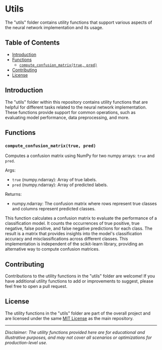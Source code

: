 # Utils

The "utils" folder contains utility functions that support various aspects of the neural network implementation and its usage.

## Table of Contents

- [Introduction](#introduction)
- [Functions](#functions)
  - [`compute_confusion_matrix(true, pred)`](#compute_confusion_matrix)
- [Contributing](#contributing)
- [License](#license)

## Introduction

The "utils" folder within this repository contains utility functions that are helpful for different tasks related to the neural network implementation. These functions provide support for common operations, such as evaluating model performance, data preprocessing, and more.

## Functions

### `compute_confusion_matrix(true, pred)`

Computes a confusion matrix using NumPy for two numpy arrays: `true` and `pred`.

Args:
- `true` (numpy.ndarray): Array of true labels.
- `pred` (numpy.ndarray): Array of predicted labels.

Returns:
- numpy.ndarray: The confusion matrix where rows represent true classes and columns represent predicted classes.

This function calculates a confusion matrix to evaluate the performance of a classification model. It counts the occurrences of true positive, true negative, false positive, and false negative predictions for each class. The result is a matrix that provides insights into the model's classification accuracy and misclassifications across different classes. This implementation is independent of the scikit-learn library, providing an alternative way to compute confusion matrices.

## Contributing

Contributions to the utility functions in the "utils" folder are welcome! If you have additional utility functions to add or improvements to suggest, please feel free to open a pull request.

## License

The utility functions in the "utils" folder are part of the overall project and are licensed under the same [MIT License](../LICENSE) as the main repository.

---

*Disclaimer: The utility functions provided here are for educational and illustrative purposes, and may not cover all scenarios or optimizations for production-level use.*
